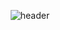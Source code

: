 <div align="center">

  ![header](https://capsule-render.vercel.app/api?type=soft&color=51cf66&text=Hello&nbsp;World!&fontColor=ffffff)
  
</div>

